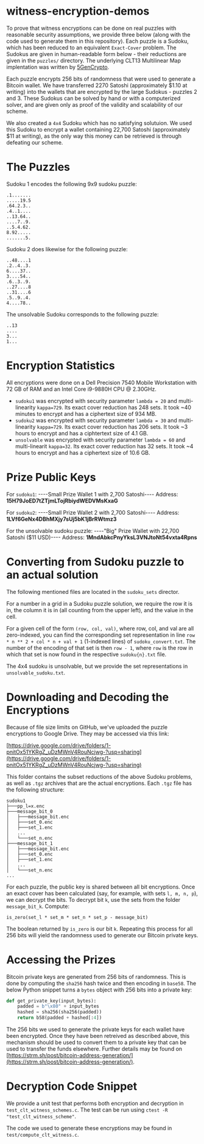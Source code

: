 # witness-encryption-demos

To prove that witness encryptions can be done on real puzzles with reasonable security assumptions, we provide three below (along with the code used to generate them in this repository). Each puzzle is a Sudoku, which has been reduced to an equivalent `Exact-Cover` problem. The Sudokus are given in human-readable form below - their reductions are given in the `puzzles/` directory. The underlying CLT13 Multilinear Map implentation was written by [5GenCrypto](https://github.com/5GenCrypto/clt13).

Each puzzle encrypts 256 bits of randomness that were used to generate a Bitcoin wallet. We have transferred 2270 Satoshi (approximately $1.10 at writing) into the wallets that are encrypted by the large Sudokus - puzzles 2 and 3. These Sudokus can be solved by hand or with a computerized solver, and are given only as proof of the validity and scalability of our scheme.

We also created a `4x4` Sudoku which has no satisfying solutuion. We used this Sudoku to encrypt a wallet containing 22,700 Satoshi (approximately $11 at writing), as the only way this money can be retrieved is through defeating our scheme.

# The Puzzles

Sudoku 1 encodes the following 9x9 sudoku puzzle:
```
.1.......
.....19.5
.64.2.3..
.4..1....
..13.64..
....7..9.
..5.4.62.
8.92.....
.......5.
```

Sudoku 2 does likewise for the following puzzle:
```
..48....1
.2..4..3.
6....37..
3....54..
.6..3..9.
..27....8
..31....6
.5..9..4.
4....78..
```

The unsolvable Sudoku corresponds to the following puzzle:
```
..13
....
3...
1...
```

# Encryption Statistics

All encryptions were done on a Dell Precision 7540 Mobile Workstation with 72 GB of RAM and an Intel Core i9-9880H CPU @ 2.30GHz. 

- `sudoku1` was encrypted with security parameter `lambda = 20` and multi-linearity `kappa=729`. Its exact cover reduction has 248 sets. It took ~40 minutes to encrypt and has a ciphertext size of 934 MB.
- `sudoku2` was encrypted with security parameter `lambda = 30` and multi-linearity `kappa=729`. Its exact cover reduction has 206 sets. It took ~3 hours to encrypt and has a ciphtertext size of 4.1 GB.
- `unsolvable` was encrypted with security parameter `lambda = 60` and multi-linearit `kappa=32`. Its exact cover reduction has 32 sets. It took ~4 hours to encrypt and has a ciphertext size of 10.6 GB.

# Prize Public Keys

For `sudoku1`:
----Small Prize Wallet 1 with 2,700 Satoshi----
Address: **15H79JoED7tZTjmLTojRbiydWEDVMsKxaG**

For `sudoku2`:
----Small Prize Wallet 2 with 2,700 Satoshi----
Address: **1LVf6GeNx4DBhMXjy7sUj5bK1jBrRWtmz3**

For the unsolvable sudoku puzzle:
----"Big" Prize Wallet with 22,700 Satoshi ($11 USD)----
Address: **1MndAbkcPnyYksL3VNJtoNt54vxta4Rpns**

# Converting from Sudoku puzzle to an actual solution

The following mentioned files are located in the `sudoku_sets` director.

For a number in a grid in a Sudoku puzzle solution, we require the row it is in, the column it is in (all counting from the upper left), and the value in the cell. 

For a given cell of the form `(row, col, val)`, where row, col, and val are all zero-indexed, you can find the corresponding set representation in line `row * n ** 2 + col * n + val + 1` (1-indexed lines) of `sudoku_convert.txt`. The number of the encoding of that set is then `row - 1`, where `row` is the row in which that set is now found in the respective `sudoku{n}.txt` file.

The 4x4 sudoku is unsolvable, but we provide the set representations in `unsolvable_sudoku.txt`.

# Downloading and Decoding the Encryptions

Because of file size limits on GitHub, we've uploaded the puzzle encryptions to Google Drive. They may be accessed via this link:

[https://drive.google.com/drive/folders/1-pnitOx51YKRgZ_uDzMWnV4RouNcjwg-?usp=sharing](https://drive.google.com/drive/folders/1-pnitOx51YKRgZ_uDzMWnV4RouNcjwg-?usp=sharing)

This folder contains the subset reductions of the above Sudoku problems, as well as `.tgz` archives that are the actual encryptions. Each `.tgz` file has the following structure:

```
sudoku1
├───pp_l=x.enc
├───message_bit_0
│   ├───message_bit.enc
│   ├───set_0.enc
│   ├───set_1.enc
│   ...
│   └───set_n.enc
├───message_bit_1
│   ├───message_bit.enc
│   ├───set_0.enc
│   ├───set_1.enc
│   ...
│   └───set_n.enc
...
```

For each puzzle, the public key is shared between all bit encryptions. Once an exact cover has been calculated (say, for example, with sets `l, m, n, p`), we can decrypt the bits. To decrypt bit `k`, use the sets from the folder `message_bit_k`. Compute:

```
is_zero(set_l * set_m * set_n * set_p - message_bit)
```

The boolean returned by `is_zero` is our bit `k`. Repeating this process for all 256 bits will yield the randomness used to generate our Bitcoin private keys.

# Accessing the Prizes

Bitcoin private keys are generated from 256 bits of randomness. This is done by computing the `sha256` hash twice and then encoding in `base58`. The below Python snippet turns a `bytes` object with 256 bits into a private key:

```python
def get_private_key(input_bytes):
    padded = b"\x80" + input_bytes
    hashed = sha256(sha256(padded))
    return b58(padded + hashed[:4])
```

The 256 bits we used to generate the private keys for each wallet have been encrypted. Once they have been retreived as described above, this mechanism should be used to convert them to a private key that can be used to transfer the funds elsewhere. Further details may be found on [https://strm.sh/post/bitcoin-address-generation/](https://strm.sh/post/bitcoin-address-generation/).

# Decryption Code Snippet

We provide a unit test that performs both encryption and decryption in `test_clt_witness_schemes.c`. The test can be run using `ctest -R "test_clt_witness_scheme"`.

The code we used to generate these encryptions may be found in `test/compute_clt_witness.c`.
